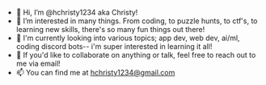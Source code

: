 - 👋 Hi, I’m @hchristy1234 aka Christy! 
- 👀 I’m interested in many things. From coding, to puzzle hunts, to ctf's, to learning new skills, there's so many fun things out there!
- 🌱 I'm currently looking into various topics; app dev, web dev, ai/ml, coding discord bots-- i'm super interested in learning it all!
- 💞️ If you'd like to collaborate on anything or talk, feel free to reach out to me via email!
- 📫 You can find me at hchristy1234@gmail.com

<!---
hchristy1234/hchristy1234 is a ✨ special ✨ repository because its `README.md` (this file) appears on your GitHub profile.
You can click the Preview link to take a look at your changes.
--->
